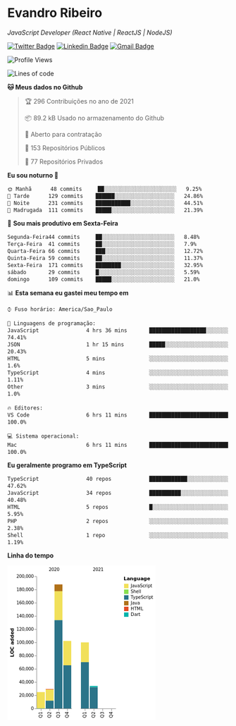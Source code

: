 # Evandro **Ribeiro**

*JavaScript Developer (React Native | ReactJS | NodeJS)*

[![Twitter Badge](https://img.shields.io/badge/-@ribeiroevandro-201B2D?style=flat-square&labelColor=201B2D&logo=twitter&logoColor=white&link=https://twitter.com/ribeiroevandro)](https://twitter.com/ribeiroevandro) 
[![Linkedin Badge](https://img.shields.io/badge/-Evandro%20Ribeiro-201B2D?style=flat-square&logo=Linkedin&logoColor=white&link=https://www.linkedin.com/in/ribeiroevandro)](https://www.linkedin.com/in/ribeiroevandro) 
[![Gmail Badge](https://img.shields.io/badge/-oi@ribeiroevandro.com.br-201B2D?style=flat-square&logo=Gmail&logoColor=white&link=mailto:oi@ribeiroevandro.com.br)](mailto:oi@ribeiroevandro.com.br)


<!--START_SECTION:waka-->
![Profile Views](http://img.shields.io/badge/Visualizac%C3%B5es%20do%20perfil-7-blue)

![Lines of code](https://img.shields.io/badge/Desde%20o%20Hello%20World%20eu%20escrevi-478216%20linhas%20de%20c%C3%B3digo-blue)

**🐱 Meus dados no Github** 

> 🏆 296 Contribuições no ano de 2021
 > 
> 📦 89.2 kB Usado no armazenamento do Github 
 > 
> 💼 Aberto para contratação
 > 
> 📜 153 Repositórios Públicos 
 > 
> 🔑 77 Repositórios Privados  
 > 
**Eu sou noturno 🦉** 

```text
🌞 Manhã      48 commits     ██░░░░░░░░░░░░░░░░░░░░░░░   9.25% 
🌆 Tarde      129 commits    ██████░░░░░░░░░░░░░░░░░░░   24.86% 
🌃 Noite      231 commits    ███████████░░░░░░░░░░░░░░   44.51% 
🌙 Madrugada  111 commits    █████░░░░░░░░░░░░░░░░░░░░   21.39%

```
📅 **Sou mais produtivo em Sexta-Feira** 

```text
Segunda-Feira44 commits     ██░░░░░░░░░░░░░░░░░░░░░░░   8.48% 
Terça-Feira  41 commits     ██░░░░░░░░░░░░░░░░░░░░░░░   7.9% 
Quarta-Feira 66 commits     ███░░░░░░░░░░░░░░░░░░░░░░   12.72% 
Quinta-Feira 59 commits     ██░░░░░░░░░░░░░░░░░░░░░░░   11.37% 
Sexta-Feira  171 commits    ████████░░░░░░░░░░░░░░░░░   32.95% 
sábado       29 commits     █░░░░░░░░░░░░░░░░░░░░░░░░   5.59% 
domingo      109 commits    █████░░░░░░░░░░░░░░░░░░░░   21.0%

```


📊 **Esta semana eu gastei meu tempo em** 

```text
⌚︎ Fuso horário: America/Sao_Paulo

💬 Linguagens de programação: 
JavaScript               4 hrs 36 mins       ██████████████████░░░░░░░   74.41% 
JSON                     1 hr 15 mins        █████░░░░░░░░░░░░░░░░░░░░   20.43% 
HTML                     5 mins              ░░░░░░░░░░░░░░░░░░░░░░░░░   1.6% 
TypeScript               4 mins              ░░░░░░░░░░░░░░░░░░░░░░░░░   1.11% 
Other                    3 mins              ░░░░░░░░░░░░░░░░░░░░░░░░░   1.0%

🔥 Editores: 
VS Code                  6 hrs 11 mins       █████████████████████████   100.0%

💻 Sistema operacional: 
Mac                      6 hrs 11 mins       █████████████████████████   100.0%

```

**Eu geralmente programo em TypeScript** 

```text
TypeScript               40 repos            ████████████░░░░░░░░░░░░░   47.62% 
JavaScript               34 repos            ██████████░░░░░░░░░░░░░░░   40.48% 
HTML                     5 repos             █░░░░░░░░░░░░░░░░░░░░░░░░   5.95% 
PHP                      2 repos             ░░░░░░░░░░░░░░░░░░░░░░░░░   2.38% 
Shell                    1 repo              ░░░░░░░░░░░░░░░░░░░░░░░░░   1.19%

```


**Linha do tempo**

![Chart not found](https://raw.githubusercontent.com/ribeiroevandro/ribeiroevandro/master/charts/bar_graph.png) 


<!--END_SECTION:waka-->
